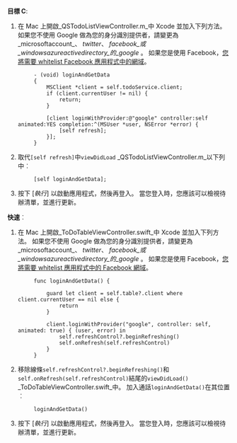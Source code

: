 **目標 C**: 

1. 在 Mac 上開啟_QSTodoListViewController.m_中 Xcode 並加入下列方法。 如果您不使用 Google 做為您的身分識別提供者，請變更為_microsoftaccount_、 _twitter_、 _facebook_或_windowsazureactivedirectory_的_google_ 。 如果您是使用 Facebook，[您將需要 whitelist Facebook 應用程式中的網域](https://developers.facebook.com/docs/ios/ios9#whitelist)。

            - (void) loginAndGetData
            {
                MSClient *client = self.todoService.client;
                if (client.currentUser != nil) {
                    return;
                }
            
                [client loginWithProvider:@"google" controller:self animated:YES completion:^(MSUser *user, NSError *error) {
                    [self refresh];
                }];
            }


2. 取代`[self refresh]`中`viewDidLoad` _QSTodoListViewController.m_以下列中︰

            [self loginAndGetData];

3. 按下 [_執行_] 以啟動應用程式，然後再登入。 當您登入時，您應該可以檢視待辦清單，並進行更新。

**快速**︰

1. 在 Mac 上開啟_ToDoTableViewController.swift_中 Xcode 並加入下列方法。 如果您不使用 Google 做為您的身分識別提供者，請變更為_microsoftaccount_、 _twitter_、 _facebook_或_windowsazureactivedirectory_的_google_ 。 如果您是使用 Facebook，[您將需要 whitelist 應用程式中的 Facebook 網域](https://developers.facebook.com/docs/ios/ios9#whitelist)。
        
            func loginAndGetData() {
                
                guard let client = self.table?.client where client.currentUser == nil else {
                    return
                }
                
                client.loginWithProvider("google", controller: self, animated: true) { (user, error) in
                    self.refreshControl?.beginRefreshing()
                    self.onRefresh(self.refreshControl)
                }
            }


2. 移除線條`self.refreshControl?.beginRefreshing()`和`self.onRefresh(self.refreshControl)`結尾的`viewDidLoad()` _ToDoTableViewController.swift_中。 加入通話`loginAndGetData()`在其位置︰

            loginAndGetData()

3. 按下 [_執行_] 以啟動應用程式，然後再登入。 當您登入時，您應該可以檢視待辦清單，並進行更新。
